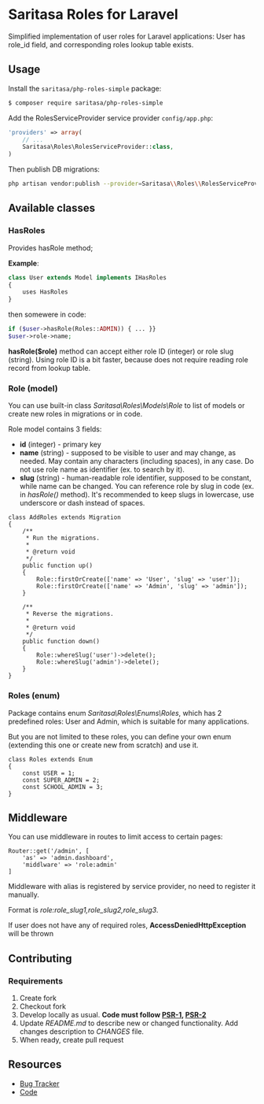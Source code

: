 # Saritasa Roles for Laravel

Simplified implementation of user roles for Laravel applications:
User has role_id field, and corresponding roles lookup table exists.

## Usage

Install the ```saritasa/php-roles-simple``` package:

```bash
$ composer require saritasa/php-roles-simple
```

Add the RolesServiceProvider service provider ``config/app.php``:

```php
'providers' => array(
    // ...
    Saritasa\Roles\RolesServiceProvider::class,
)
```

Then publish DB migrations:

```bash
php artisan vendor:publish --provider=Saritasa\\Roles\\RolesServiceProvider
```

## Available classes

### HasRoles
Provides hasRole method;

**Example**:
```php
class User extends Model implements IHasRoles
{
    uses HasRoles
}
```
then somewere in code:
```php
if ($user->hasRole(Roles::ADMIN)) { ... }}
$user->role->name;
```

**hasRole($role)** method can accept either role ID (integer) or
role slug (string).
Using role ID is a bit faster, because does not require reading role
record from lookup table.

### Role (model)
You can use built-in class *Saritasa\Roles\Models\Role* to list of models
or create new roles in migrations or in code.

Role model contains 3 fields:

* **id** (integer) - primary key
* **name** (string) - supposed to be visible to user and may change, as needed.
May contain any characters (including spaces), in any case.
Do not use role name as identifier (ex. to search by it).
* **slug** (string) - human-readable role identifier, supposed to be constant,
while name can be changed. You can reference role by slug in code (ex. in *hasRole()* method).
It's recommended to keep slugs in lowercase,
use underscore or dash instead of spaces.

```
class AddRoles extends Migration
{
    /**
     * Run the migrations.
     *
     * @return void
     */
    public function up()
    {
        Role::firstOrCreate(['name' => 'User', 'slug' => 'user']);
        Role::firstOrCreate(['name' => 'Admin', 'slug' => 'admin']);
    }

    /**
     * Reverse the migrations.
     *
     * @return void
     */
    public function down()
    {
        Role::whereSlug('user')->delete();
        Role::whereSlug('admin')->delete();
    }
}
```

### Roles (enum)
Package contains enum *Saritasa\Roles\Enums\Roles*, which has 2 predefined
roles: User and Admin, which is suitable for many applications.

But you are not limited to these roles, you can define your own enum
(extending this one or create new from scratch) and use it.

```
class Roles extends Enum
{
    const USER = 1;
    const SUPER_ADMIN = 2;
    const SCHOOL_ADMIN = 3;
}
```

## Middleware
You can use middleware in routes to limit access to certain pages:
```
Router::get('/admin', [
    'as' => 'admin.dashboard',
    'middlware' => 'role:admin'
]
```
Middleware with alias is registered by service provider, no need to register it manually.

Format is *role:role_slug1,role_slug2,role_slug3*.

If user does not have any of required roles, **AccessDeniedHttpException** will be thrown

## Contributing

### Requirements

1. Create fork
2. Checkout fork
3. Develop locally as usual. **Code must follow [PSR-1](http://www.php-fig.org/psr/psr-1/), [PSR-2](http://www.php-fig.org/psr/psr-2/)**
4. Update *README.md* to describe new or changed functionality. Add changes description to *CHANGES* file.
5. When ready, create pull request

## Resources

* [Bug Tracker](http://github.com/saritasa/php-common/issues)
* [Code](http://github.com/saritasa/php-common)
